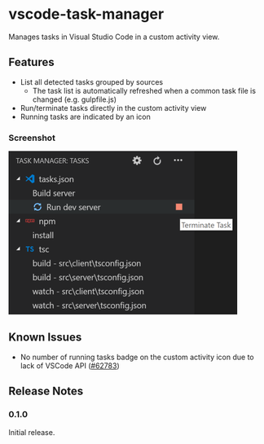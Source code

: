 # vscode-task-manager

Manages tasks in Visual Studio Code in a custom activity view.

## Features

- List all detected tasks grouped by sources
  * The task list is automatically refreshed when a common task file is changed (e.g. gulpfile.js)
- Run/terminate tasks directly in the custom activity view
- Running tasks are indicated by an icon

### Screenshot
![Screenshot](images/screenshot.png)

## Known Issues

- No number of running tasks badge on the custom activity icon due to lack of VSCode API ([#62783](https://github.com/Microsoft/vscode/issues/62783))

## Release Notes

### 0.1.0

Initial release.
